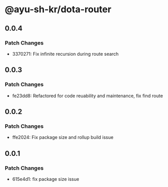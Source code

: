 # @ayu-sh-kr/dota-router

## 0.0.4

### Patch Changes

- 3370271: Fix infinite recursion during route search

## 0.0.3

### Patch Changes

- fe23dd8: Refactored for code reuability and maintenance, fix find route

## 0.0.2

### Patch Changes

- ffe2024: Fix package size and rollup build issue

## 0.0.1

### Patch Changes

- 615e4d1: fix package size issue
